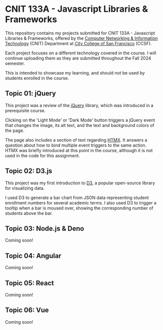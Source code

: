 # CNIT 133A - Javascript Libraries & Frameworks

This repository contains my projects submitted for CNIT 133A - Javascript Libraries & Frameworks, offered by the [Computer Networking & Information Technology](https://www.ccsf.edu/academics/ccsf-catalog/courses-by-department/computer-networking-and-information-technology) (CNIT) Department at [City College of San Francisco](https://www.ccsf.edu/) (CCSF).

Each project focuses on a different technology covered in the course. I will continue uploading them as they are submitted throughout the Fall 2024 semester.

This is intended to showcase my learning, and should not be used by students enrolled in the course.

## Topic 01: jQuery

This project was a review of the [jQuery](https://jquery.com/) library, which was introduced in a prerequisite course.

Clicking on the 'Light Mode' or 'Dark Mode' button triggers a jQuery event that changes the image, its alt text, and the text and background colors of the page.

The page also includes a section of text regarding [HTMX](https://htmx.org/). It answers a question about how to bind multiple event triggers to the same action. HTMX was briefly introduced at this point in the course, although it is not used in the code for this assignment.

## Topic 02: D3.js

This project was my first introduction to [D3](https://d3js.org/), a popular open-source library for visualizing data.

I used D3 to generate a bar chart from JSON data representing student enrollment numbers for several academic terms. I also used D3 to trigger a tooltip when a bar is moused over, showing the corresponding number of students above the bar.

## Topic 03: Node.js & Deno

Coming soon!

## Topic 04: Angular

Coming soon!

## Topic 05: React

Coming soon!

## Topic 06: Vue

Coming soon!
